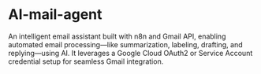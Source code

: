 # AI-mail-agent
An intelligent email assistant built with n8n and Gmail API, enabling automated email processing—like summarization, labeling, drafting, and replying—using AI. It leverages a Google Cloud OAuth2 or Service Account credential setup for seamless Gmail integration. 
